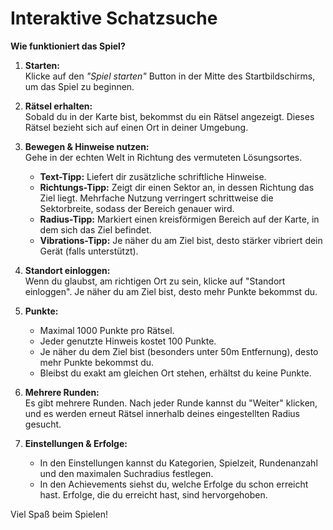 # Interaktive Schatzsuche

**Wie funktioniert das Spiel?**

1. **Starten:**  
   Klicke auf den *"Spiel starten"* Button in der Mitte des Startbildschirms, um das Spiel zu beginnen.

2. **Rätsel erhalten:**  
   Sobald du in der Karte bist, bekommst du ein Rätsel angezeigt. Dieses Rätsel bezieht sich auf einen Ort in deiner Umgebung.

3. **Bewegen & Hinweise nutzen:**  
   Gehe in der echten Welt in Richtung des vermuteten Lösungsortes.  
   - **Text-Tipp:** Liefert dir zusätzliche schriftliche Hinweise.  
   - **Richtungs-Tipp:** Zeigt dir einen Sektor an, in dessen Richtung das Ziel liegt. Mehrfache Nutzung verringert schrittweise die Sektorbreite, sodass der Bereich genauer wird.  
   - **Radius-Tipp:** Markiert einen kreisförmigen Bereich auf der Karte, in dem sich das Ziel befindet.  
   - **Vibrations-Tipp:** Je näher du am Ziel bist, desto stärker vibriert dein Gerät (falls unterstützt).

4. **Standort einloggen:**  
   Wenn du glaubst, am richtigen Ort zu sein, klicke auf "Standort einloggen". Je näher du am Ziel bist, desto mehr Punkte bekommst du.

5. **Punkte:**  
   - Maximal 1000 Punkte pro Rätsel.  
   - Jeder genutzte Hinweis kostet 100 Punkte.  
   - Je näher du dem Ziel bist (besonders unter 50m Entfernung), desto mehr Punkte bekommst du.  
   - Bleibst du exakt am gleichen Ort stehen, erhältst du keine Punkte.

6. **Mehrere Runden:**  
   Es gibt mehrere Runden. Nach jeder Runde kannst du "Weiter" klicken, und es werden erneut Rätsel innerhalb deines eingestellten Radius gesucht.

7. **Einstellungen & Erfolge:**  
   - In den Einstellungen kannst du Kategorien, Spielzeit, Rundenanzahl und den maximalen Suchradius festlegen.  
   - In den Achievements siehst du, welche Erfolge du schon erreicht hast. Erfolge, die du erreicht hast, sind hervorgehoben.

Viel Spaß beim Spielen!

